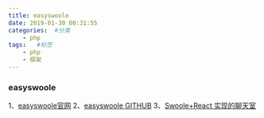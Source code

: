 ```yaml
---
title: easyswoole
date: 2019-01-30 00:31:55
categories:  #分类
    - php
tags:   #标签
    - php
    - 框架
---
```

 
### easyswoole
1、[easyswoole官网](https://www.easyswoole.com/)
2、[easyswoole GITHUB](https://github.com/selfgod/easyswoole)
3、[Swoole+React 实现的聊天室](https://learnku.com/articles/9956/chat-rooms-implemented-by-swoolereact
)



